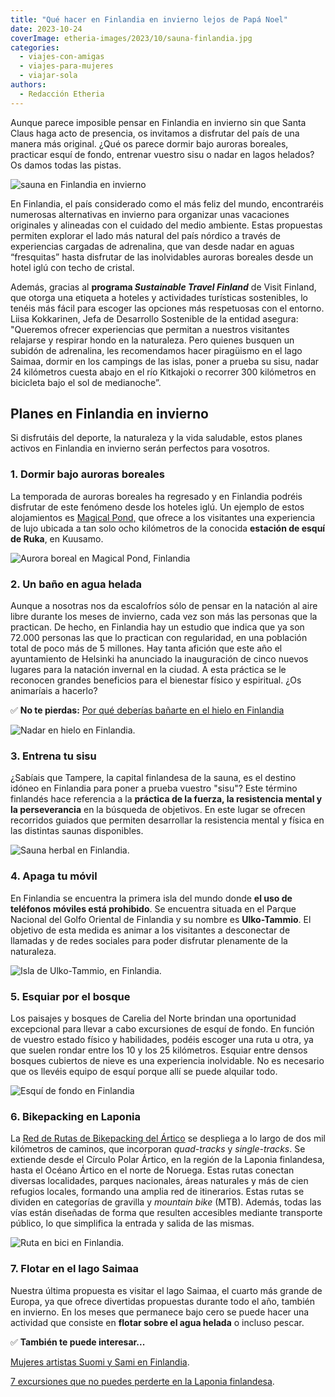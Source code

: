 ```yaml
---
title: "Qué hacer en Finlandia en invierno lejos de Papá Noel"
date: 2023-10-24
coverImage: etheria-images/2023/10/sauna-finlandia.jpg
categories: 
  - viajes-con-amigas
  - viajes-para-mujeres
  - viajar-sola
authors: 
  - Redacción Etheria
---
```


Aunque parece imposible pensar en Finlandia en invierno sin que Santa Claus haga acto de 
presencia, os invitamos a disfrutar del país de una manera más original. ¿Qué os parece 
dormir bajo auroras boreales, practicar esquí de fondo, entrenar vuestro sisu o nadar en 
lagos helados? Os damos todas las pistas. 

![sauna en Finlandia en invierno](etheria-images/2023/10/sauna-finlandia-850x567.jpg "Sauna en Finlandia. © Ruka Kuusamo")

En Finlandia, el país considerado como el más feliz del mundo, encontraréis numerosas 
alternativas en invierno para organizar unas vacaciones originales y alineadas con el 
cuidado del medio ambiente. Estas propuestas permiten explorar el lado más natural del 
país nórdico a través de experiencias cargadas de adrenalina, que van desde nadar en 
aguas “fresquitas” hasta disfrutar de las inolvidables auroras boreales desde un hotel 
iglú con techo de cristal. 

Además, gracias al **programa _Sustainable Travel Finland_** de Visit Finland, que 
otorga una etiqueta a hoteles y actividades turísticas sostenibles, lo tenéis más fácil 
para escoger las opciones más respetuosas con el entorno. Liisa Kokkarinen, Jefa de 
Desarrollo Sostenible de la entidad asegura: "Queremos ofrecer experiencias que permitan 
a nuestros visitantes relajarse y respirar hondo en la naturaleza. Pero quienes busquen 
un subidón de adrenalina, les recomendamos hacer piragüismo en el lago Saimaa, dormir en 
los campings de las islas, poner a prueba su sisu, nadar 24 kilómetros cuesta abajo en 
el río Kitkajoki o recorrer 300 kilómetros en bicicleta bajo el sol de medianoche”. 

## Planes en Finlandia en invierno

Si disfrutáis del deporte, la naturaleza y la vida saludable, estos planes activos en 
Finlandia en invierno serán perfectos para vosotros. 

### 1\. Dormir bajo auroras boreales

La temporada de auroras boreales ha regresado y en Finlandia podréis disfrutar de este 
fenómeno desde los hoteles iglú. Un ejemplo de estos alojamientos es [Magical 
Pond,](https://www.magicalpond.com/en/) que ofrece a los visitantes una experiencia de 
lujo ubicada a tan solo ocho kilómetros de la conocida **estación de esquí de Ruka**, en 
Kuusamo. 

![Aurora boreal en Magical Pond, Finlandia](etheria-images/2023/10/aurora-boreal-finlandia-850x853.jpg "Aurora boreal en Magical Pond, Finlandia. © Julia Kivelä")

### 2\. Un baño en agua helada

Aunque a nosotras nos da escalofríos sólo de pensar en la natación al aire libre durante 
los meses de invierno, cada vez son más las personas que la practican. De hecho, en 
Finlandia hay un estudio que indica que ya son 72.000 personas las que lo practican con 
regularidad, en una población total de poco más de 5 millones. Hay tanta afición que 
este año el ayuntamiento de Helsinki ha anunciado la inauguración de cinco nuevos 
lugares para la natación invernal en la ciudad. A esta práctica se le reconocen grandes 
beneficios para el bienestar físico y espiritual. ¿Os animaríais a hacerlo? 

✅ **No te pierdas:** [Por qué deberías bañarte en el hielo en 
Finlandia](https://etheriamagazine.com/2023/02/22/banos-hielo-finlandia/) 

![Nadar en hielo en Finlandia.](etheria-images/2023/10/nadar-hielo-finlandia-850x566.jpg "Nadar en hielo en Finlandia.")

### 3\. Entrena tu sisu

¿Sabíais que Tampere, la capital finlandesa de la sauna, es el destino idóneo en 
Finlandia para poner a prueba vuestro "sisu"? Este término finlandés hace referencia a 
la **práctica de la fuerza, la resistencia mental y la perseverancia** en la búsqueda de 
objetivos. En este lugar se ofrecen recorridos guiados que permiten desarrollar la 
resistencia mental y física en las distintas saunas disponibles. 

![Sauna herbal en Finlandia.](etheria-images/2023/10/mujeres-sauna-herbal-finlandia.jpg "Sauna herbal en Finlandia. © Aksytammat.fi")

### 4\. Apaga tu móvil

En Finlandia se encuentra la primera isla del mundo donde **el uso de teléfonos móviles 
está prohibido**. Se encuentra situada en el Parque Nacional del Golfo Oriental de 
Finlandia y su nombre es **Ulko-Tammio**. El objetivo de esta medida es animar a los 
visitantes a desconectar de llamadas y de redes sociales para poder disfrutar plenamente 
de la naturaleza. 

![Isla de Ulko-Tammio, en Finlandia.](etheria-images/2023/10/Ulko-Tammio-finlandia-850x638.jpg "Isla de Ulko-Tammio, en Finlandia. © Mika Rokka")

### 5\. Esquiar por el bosque

Los paisajes y bosques de Carelia del Norte brindan una oportunidad excepcional para 
llevar a cabo excursiones de esquí de fondo. En función de vuestro estado físico y 
habilidades, podéis escoger una ruta u otra, ya que suelen rondar entre los 10 y los 25 
kilómetros. Esquiar entre densos bosques cubiertos de nieve es una experiencia 
inolvidable. No es necesario que os llevéis equipo de esquí porque allí se puede 
alquilar todo. 

![Esquí de fondo en Finlandia](etheria-images/2023/10/esqui-fondo-finlandia-850x567.jpg "Esquí de fondo en Finlandia. © Paljakka")

### 6\. Bikepacking en Laponia

La [Red de Rutas de Bikepacking del Ártico](https://www.bikeland.fi/en/arcticbycycle) se 
despliega a lo largo de dos mil kilómetros de caminos, que incorporan _quad-tracks_ y 
_single-tracks_. Se extiende desde el Círculo Polar Ártico, en la región de la Laponia 
finlandesa, hasta el Océano Ártico en el norte de Noruega. Estas rutas conectan diversas 
localidades, parques nacionales, áreas naturales y más de cien refugios locales, 
formando una amplia red de itinerarios. Estas rutas se dividen en categorías de gravilla 
y _mountain bike_ (MTB). Además, todas las vías están diseñadas de forma que resulten 
accesibles mediante transporte público, lo que simplifica la entrada y salida de las 
mismas. 

![Ruta en bici en Finlandia.](etheria-images/2023/10/ruta-bici-finlandia-850x532.jpg "Ruta en bici en Finlandia. © Visit Finland")

### 7\. Flotar en el lago Saimaa

Nuestra última propuesta es visitar el lago Saimaa, el cuarto más grande de Europa, ya 
que ofrece divertidas propuestas durante todo el año, también en invierno. En los meses 
que permanece bajo cero se puede hacer una actividad que consiste en **flotar sobre el 
agua helada** o incluso pescar. 

✅ **También te puede interesar...** 

[Mujeres artistas Suomi y Sami en 
Finlandia](https://etheriamagazine.com/2019/07/01/viaje-finlandia-mujeres-artistas-suomi-y-sami/). 

[7 excursiones que no puedes perderte en la Laponia 
finlandesa](https://etheriamagazine.com/2019/10/31/siete-excursiones-en-laponia-finlandesa/).
